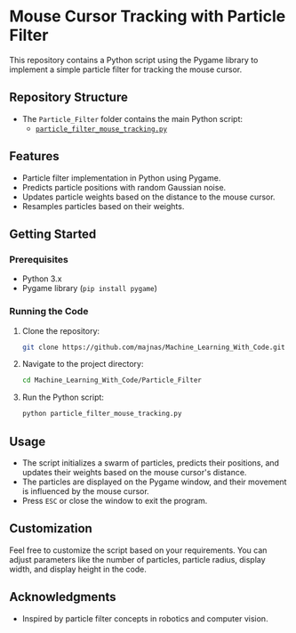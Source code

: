 # Mouse Cursor Tracking with Particle Filter

This repository contains a Python script using the Pygame library to implement a simple particle filter for tracking the mouse cursor.

## Repository Structure

- The `Particle_Filter` folder contains the main Python script:
  - [`particle_filter_mouse_tracking.py`](particle_filter_mouse_tracking.py)

## Features

- Particle filter implementation in Python using Pygame.
- Predicts particle positions with random Gaussian noise.
- Updates particle weights based on the distance to the mouse cursor.
- Resamples particles based on their weights.

## Getting Started

### Prerequisites

- Python 3.x
- Pygame library (`pip install pygame`)

### Running the Code

1. Clone the repository:

    ```bash
    git clone https://github.com/majnas/Machine_Learning_With_Code.git
    ```

2. Navigate to the project directory:

    ```bash
    cd Machine_Learning_With_Code/Particle_Filter
    ```

3. Run the Python script:

    ```bash
    python particle_filter_mouse_tracking.py
    ```

## Usage

- The script initializes a swarm of particles, predicts their positions, and updates their weights based on the mouse cursor's distance.
- The particles are displayed on the Pygame window, and their movement is influenced by the mouse cursor.
- Press `ESC` or close the window to exit the program.

## Customization

Feel free to customize the script based on your requirements. You can adjust parameters like the number of particles, particle radius, display width, and display height in the code.

## Acknowledgments

- Inspired by particle filter concepts in robotics and computer vision.

